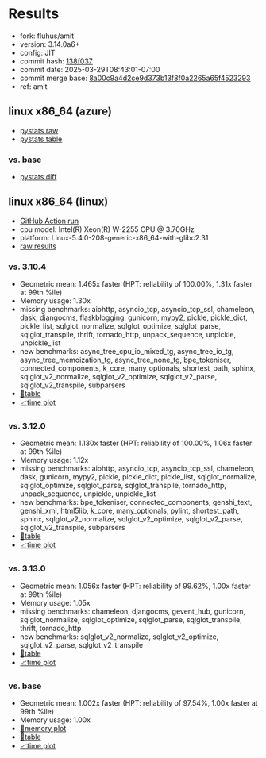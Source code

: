 # Results

- fork: fluhus/amit
- version: 3.14.0a6+
- config: JIT
- commit hash: [138f037](https://github.com/fluhus/cpython/commit/138f037)
- commit date: 2025-03-29T08:43:01-07:00
- commit merge base: [8a00c9a4d2ce9d373b13f8f0a2265a65f4523293](https://github.com/python/cpython/commit/8a00c9a4d2ce9d373b13f8f0a2265a65f4523293)
- ref: amit

## linux x86_64 (azure)

- [pystats raw](bm-20250329-azure-x86_64-fluhus-amit-3.14.0a6%2B-138f037-pystats.json)
- [pystats table](bm-20250329-azure-x86_64-fluhus-amit-3.14.0a6%2B-138f037-pystats.md)

### vs. base

- [pystats diff](bm-20250329-azure-x86_64-fluhus-amit-3.14.0a6%2B-138f037-pystats-vs-base.md)

## linux x86_64 (linux)

- [GitHub Action run](https://github.com/faster-cpython/benchmarking/actions/runs/14148500234)
- cpu model: Intel(R) Xeon(R) W-2255 CPU @ 3.70GHz
- platform: Linux-5.4.0-208-generic-x86_64-with-glibc2.31
- [raw results](bm-20250329-linux-x86_64-fluhus-amit-3.14.0a6%2B-138f037.json)

### vs. 3.10.4

- Geometric mean: 1.465x faster (HPT: reliability of 100.00%, 1.31x faster at 99th %ile)
- Memory usage: 1.30x
- missing benchmarks: aiohttp, asyncio_tcp, asyncio_tcp_ssl, chameleon, dask, djangocms, flaskblogging, gunicorn, mypy2, pickle, pickle_dict, pickle_list, sqlglot_normalize, sqlglot_optimize, sqlglot_parse, sqlglot_transpile, thrift, tornado_http, unpack_sequence, unpickle, unpickle_list
- new benchmarks: async_tree_cpu_io_mixed_tg, async_tree_io_tg, async_tree_memoization_tg, async_tree_none_tg, bpe_tokeniser, connected_components, k_core, many_optionals, shortest_path, sphinx, sqlglot_v2_normalize, sqlglot_v2_optimize, sqlglot_v2_parse, sqlglot_v2_transpile, subparsers
- [📄table](bm-20250329-linux-x86_64-fluhus-amit-3.14.0a6%2B-138f037-vs-3.10.4.md)
- [📈time plot](bm-20250329-linux-x86_64-fluhus-amit-3.14.0a6%2B-138f037-vs-3.10.4.svg)

### vs. 3.12.0

- Geometric mean: 1.130x faster (HPT: reliability of 100.00%, 1.06x faster at 99th %ile)
- Memory usage: 1.12x
- missing benchmarks: aiohttp, asyncio_tcp, asyncio_tcp_ssl, chameleon, dask, gunicorn, mypy2, pickle, pickle_dict, pickle_list, sqlglot_normalize, sqlglot_optimize, sqlglot_parse, sqlglot_transpile, tornado_http, unpack_sequence, unpickle, unpickle_list
- new benchmarks: bpe_tokeniser, connected_components, genshi_text, genshi_xml, html5lib, k_core, many_optionals, pylint, shortest_path, sphinx, sqlglot_v2_normalize, sqlglot_v2_optimize, sqlglot_v2_parse, sqlglot_v2_transpile, subparsers
- [📄table](bm-20250329-linux-x86_64-fluhus-amit-3.14.0a6%2B-138f037-vs-3.12.0.md)
- [📈time plot](bm-20250329-linux-x86_64-fluhus-amit-3.14.0a6%2B-138f037-vs-3.12.0.svg)

### vs. 3.13.0

- Geometric mean: 1.056x faster (HPT: reliability of 99.62%, 1.00x faster at 99th %ile)
- Memory usage: 1.05x
- missing benchmarks: chameleon, djangocms, gevent_hub, gunicorn, sqlglot_normalize, sqlglot_optimize, sqlglot_parse, sqlglot_transpile, thrift, tornado_http
- new benchmarks: sqlglot_v2_normalize, sqlglot_v2_optimize, sqlglot_v2_parse, sqlglot_v2_transpile
- [📄table](bm-20250329-linux-x86_64-fluhus-amit-3.14.0a6%2B-138f037-vs-3.13.0.md)
- [📈time plot](bm-20250329-linux-x86_64-fluhus-amit-3.14.0a6%2B-138f037-vs-3.13.0.svg)

### vs. base

- Geometric mean: 1.002x faster (HPT: reliability of 97.54%, 1.00x faster at 99th %ile)
- Memory usage: 1.00x
- [🧠memory plot](bm-20250329-linux-x86_64-fluhus-amit-3.14.0a6%2B-138f037-vs-base-mem.svg)
- [📄table](bm-20250329-linux-x86_64-fluhus-amit-3.14.0a6%2B-138f037-vs-base.md)
- [📈time plot](bm-20250329-linux-x86_64-fluhus-amit-3.14.0a6%2B-138f037-vs-base.svg)

